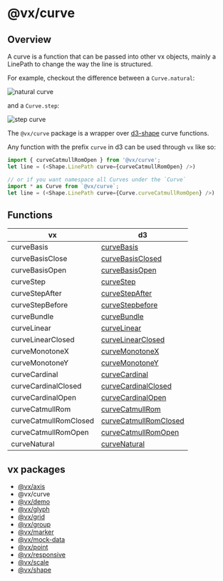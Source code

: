 # @vx/curve

## Overview

A curve is a function that can be passed into other vx objects, mainly a LinePath to change the way the line is structured.

For example, checkout the difference between a `Curve.natural`:

![natural curve](https://raw.githubusercontent.com/d3/d3-shape/master/img/natural.png)

and a `Curve.step`:

![step curve](https://raw.githubusercontent.com/d3/d3-shape/master/img/step.png)

The `@vx/curve` package is a wrapper over [d3-shape](https://github.com/d3/d3-shape) curve functions.

Any function with the prefix `curve` in d3 can be used through `vx` like so:

``` javascript
import { curveCatmullRomOpen } from '@vx/curve';
let line = (<Shape.LinePath curve={curveCatmullRomOpen} />)

// or if you want namespace all Curves under the `Curve`
import * as Curve from `@vx/curve`;
let line = (<Shape.LinePath curve={Curve.curveCatmullRomOpen} />)
```

## Functions

|           vx          |                                      d3                                       |
| --------------------- | ----------------------------------------------------------------------------- |
| curveBasis            | [curveBasis](https://github.com/d3/d3-shape#curveBasis)                       |
| curveBasisClose       | [curveBasisClosed](https://github.com/d3/d3-shape#curveBasisClosed)           |
| curveBasisOpen        | [curveBasisOpen](https://github.com/d3/d3-shape#curveBasisOpen)               |
| curveStep             | [curveStep](https://github.com/d3/d3-shape#curveStep)                         |
| curveStepAfter        | [curveStepAfter](https://github.com/d3/d3-shape#curveStepAfter)               |
| curveStepBefore       | [curveStepbefore](https://github.com/d3/d3-shape#curveStepBefore)             |
| curveBundle           | [curveBundle](https://github.com/d3/d3-shape#curveBundle)                     |
| curveLinear           | [curveLinear](https://github.com/d3/d3-shape#curveLinear)                     |
| curveLinearClosed     | [curveLinearClosed](https://github.com/d3/d3-shape#curveLinearClosed)         |
| curveMonotoneX        | [curveMonotoneX](https://github.com/d3/d3-shape#curveMonotoneX)               |
| curveMonotoneY        | [curveMonotoneY](https://github.com/d3/d3-shape#curveMonotoneY)               |
| curveCardinal         | [curveCardinal](https://github.com/d3/d3-shape#curveCardinal)                 |
| curveCardinalClosed   | [curveCardinalClosed](https://github.com/d3/d3-shape#curveCardinalClosed)     |
| curveCardinalOpen     | [curveCardinalOpen](https://github.com/d3/d3-shape#curveCardinalOpen)         |
| curveCatmullRom       | [curveCatmullRom](https://github.com/d3/d3-shape#curveCatmullRom)             |
| curveCatmullRomClosed | [curveCatmullRomClosed](https://github.com/d3/d3-shape#curveCatmullRomClosed) |
| curveCatmullRomOpen   | [curveCatmullRomOpen](https://github.com/d3/d3-shape#curveCatmullRomOpen)     |
| curveNatural          | [curveNatural](https://github.com/d3/d3-shape#curveNatural)                   |

## vx packages

- [@vx/axis](https://github.com/hshoff/vx/tree/master/packages/vx-axis)
- @vx/curve
- [@vx/demo](https://github.com/hshoff/vx/tree/master/packages/vx-demo)
- [@vx/glyph](https://github.com/hshoff/vx/tree/master/packages/vx-glyph)
- [@vx/grid](https://github.com/hshoff/vx/tree/master/packages/vx-grid)
- [@vx/group](https://github.com/hshoff/vx/tree/master/packages/vx-group)
- [@vx/marker](https://github.com/hshoff/vx/tree/master/packages/vx-marker)
- [@vx/mock-data](https://github.com/hshoff/vx/tree/master/packages/vx-mock-data)
- [@vx/point](https://github.com/hshoff/vx/tree/master/packages/vx-point)
- [@vx/responsive](https://github.com/hshoff/vx/tree/master/packages/vx-responsive)
- [@vx/scale](https://github.com/hshoff/vx/tree/master/packages/vx-scale)
- [@vx/shape](https://github.com/hshoff/vx/tree/master/packages/vx-shape)
